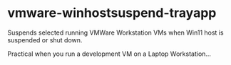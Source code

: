 # vmware-winhostsuspend-trayapp
Suspends selected running VMWare Workstation VMs when Win11 host is suspended or shut down.

Practical when you run a development VM on a Laptop Workstation...
